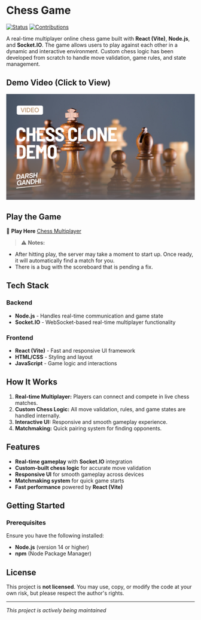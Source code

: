 # Chess Game

[![Status](https://img.shields.io/badge/Status-Active%20Development-orange)](https://github.com/darshgandhi/chess-multiplayer)
[![Contributions](https://img.shields.io/badge/Contributions-Welcome-brightgreen)](https://github.com/darshgandhi/chess-multiplayer)

A real-time multiplayer online chess game built with **React (Vite)**, **Node.js**, and **Socket.IO**. The game allows users to play against each other in a dynamic and interactive environment. Custom chess logic has been developed from scratch to handle move validation, game rules, and state management.

## Demo Video (Click to View)

[![Video](https://github.com/darshgandhi/chess-multiplayer/blob/main/public/assets/Brown%20Minimalist%20Podcast%20Promotion%20Youtube%20Thumbnail.png)](https://youtu.be/eSEvcTwdFiQ)


## Play the Game

🔗 **Play Here** [Chess Multiplayer](https://chess-multiplayer.pages.dev)

> ⚠️ **Notes:**
- After hitting play, the server may take a moment to start up. Once ready, it will automatically find a match for you.
- There is a bug with the scoreboard that is pending a fix.

## Tech Stack

### Backend
- **Node.js** - Handles real-time communication and game state
- **Socket.IO** - WebSocket-based real-time multiplayer functionality

### Frontend
- **React (Vite)** - Fast and responsive UI framework
- **HTML/CSS** - Styling and layout
- **JavaScript** - Game logic and interactions

## How It Works

1. **Real-time Multiplayer:** Players can connect and compete in live chess matches.
2. **Custom Chess Logic:** All move validation, rules, and game states are handled internally.
3. **Interactive UI:** Responsive and smooth gameplay experience.
4. **Matchmaking:** Quick pairing system for finding opponents.

## Features

- **Real-time gameplay** with **Socket.IO** integration
- **Custom-built chess logic** for accurate move validation
- **Responsive UI** for smooth gameplay across devices
- **Matchmaking system** for quick game starts
- **Fast performance** powered by **React (Vite)**

## Getting Started

### Prerequisites
Ensure you have the following installed:

- **Node.js** (version 14 or higher)
- **npm** (Node Package Manager)

## License

This project is **not licensed**. You may use, copy, or modify the code at your own risk, but please respect the author's rights.

---

*This project is actively being maintained*

